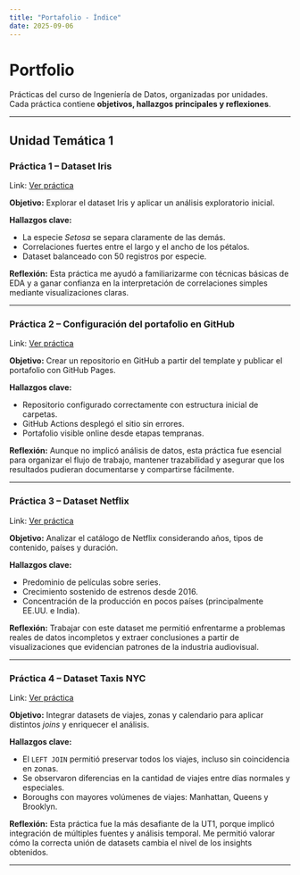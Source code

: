 ```yaml
---
title: "Portafolio - Índice"
date: 2025-09-06
---
```

# Portfolio

Prácticas del curso de Ingeniería de Datos, organizadas por unidades.  
Cada práctica contiene **objetivos, hallazgos principales y reflexiones**.

---

## Unidad Temática 1

### Práctica 1 – Dataset Iris
Link: [Ver práctica](../UT1/practica1/main1.md)

**Objetivo:** 
Explorar el dataset Iris y aplicar un análisis exploratorio inicial.  

**Hallazgos clave:**
- La especie *Setosa* se separa claramente de las demás.
- Correlaciones fuertes entre el largo y el ancho de los pétalos.
- Dataset balanceado con 50 registros por especie.

**Reflexión:** 
Esta práctica me ayudó a familiarizarme con técnicas básicas de EDA y a ganar confianza en la interpretación de correlaciones simples mediante visualizaciones claras.

---

### Práctica 2 – Configuración del portafolio en GitHub
Link: [Ver práctica](../UT1/practica2/main2.md)

**Objetivo:** 
Crear un repositorio en GitHub a partir del template y publicar el portafolio con GitHub Pages.  

**Hallazgos clave:**
- Repositorio configurado correctamente con estructura inicial de carpetas.
- GitHub Actions desplegó el sitio sin errores.
- Portafolio visible online desde etapas tempranas.

**Reflexión:** 
Aunque no implicó análisis de datos, esta práctica fue esencial para organizar el flujo de trabajo, mantener trazabilidad y asegurar que los resultados pudieran documentarse y compartirse fácilmente.

---

### Práctica 3 – Dataset Netflix
Link: [Ver práctica](../UT1/practica3/main3.md)

**Objetivo:** 
Analizar el catálogo de Netflix considerando años, tipos de contenido, países y duración.  

**Hallazgos clave:**
- Predominio de películas sobre series.
- Crecimiento sostenido de estrenos desde 2016.
- Concentración de la producción en pocos países (principalmente EE.UU. e India).

**Reflexión:** 
Trabajar con este dataset me permitió enfrentarme a problemas reales de datos incompletos y extraer conclusiones a partir de visualizaciones que evidencian patrones de la industria audiovisual.

---

### Práctica 4 – Dataset Taxis NYC
Link: [Ver práctica](../UT1/practica4/main4.md)

**Objetivo:** 
Integrar datasets de viajes, zonas y calendario para aplicar distintos *joins* y enriquecer el análisis.  

**Hallazgos clave:**
- El `LEFT JOIN` permitió preservar todos los viajes, incluso sin coincidencia en zonas.
- Se observaron diferencias en la cantidad de viajes entre días normales y especiales.
- Boroughs con mayores volúmenes de viajes: Manhattan, Queens y Brooklyn.

**Reflexión:** 
Esta práctica fue la más desafiante de la UT1, porque implicó integración de múltiples fuentes y análisis temporal. Me permitió valorar cómo la correcta unión de datasets cambia el nivel de los insights obtenidos.

---
